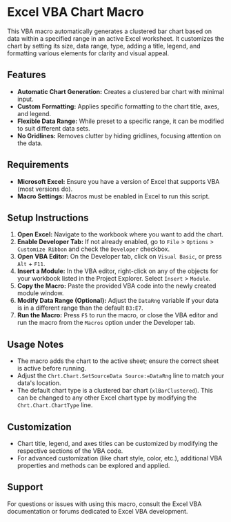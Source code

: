 # Excel VBA Chart Macro

This VBA macro automatically generates a clustered bar chart based on data within a specified range in an active Excel worksheet. It customizes the chart by setting its size, data range, type, adding a title, legend, and formatting various elements for clarity and visual appeal.

## Features

- **Automatic Chart Generation:** Creates a clustered bar chart with minimal input.
- **Custom Formatting:** Applies specific formatting to the chart title, axes, and legend.
- **Flexible Data Range:** While preset to a specific range, it can be modified to suit different data sets.
- **No Gridlines:** Removes clutter by hiding gridlines, focusing attention on the data.

## Requirements

- **Microsoft Excel:** Ensure you have a version of Excel that supports VBA (most versions do).
- **Macro Settings:** Macros must be enabled in Excel to run this script.

## Setup Instructions

1. **Open Excel:** Navigate to the workbook where you want to add the chart.
2. **Enable Developer Tab:** If not already enabled, go to `File` > `Options` > `Customize Ribbon` and check the `Developer` checkbox.
3. **Open VBA Editor:** On the Developer tab, click on `Visual Basic`, or press `Alt` + `F11`.
4. **Insert a Module:** In the VBA editor, right-click on any of the objects for your workbook listed in the Project Explorer. Select `Insert` > `Module`.
5. **Copy the Macro:** Paste the provided VBA code into the newly created module window.
6. **Modify Data Range (Optional):** Adjust the `DataRng` variable if your data is in a different range than the default `B3:E7`.
7. **Run the Macro:** Press `F5` to run the macro, or close the VBA editor and run the macro from the `Macros` option under the Developer tab.

## Usage Notes

- The macro adds the chart to the active sheet; ensure the correct sheet is active before running.
- Adjust the `Chrt.Chart.SetSourceData Source:=DataRng` line to match your data's location.
- The default chart type is a clustered bar chart (`xlBarClustered`). This can be changed to any other Excel chart type by modifying the `Chrt.Chart.ChartType` line.

## Customization

- Chart title, legend, and axes titles can be customized by modifying the respective sections of the VBA code.
- For advanced customization (like chart style, color, etc.), additional VBA properties and methods can be explored and applied.

## Support

For questions or issues with using this macro, consult the Excel VBA documentation or forums dedicated to Excel VBA development.
